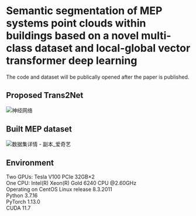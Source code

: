 # Semantic segmentation of MEP systems point clouds within buildings based on a novel multi-class dataset and local-global vector transformer deep learning


The code and dataset will be publically opened after the paper is published.

Proposed Trans2Net
-
![神经网络](https://github.com/JingShuju/Trans2Net/assets/103243497/08a675da-8331-4fca-bf96-2805b60bd3a7)

Built MEP dataset
-
![数据集详情 - 副本_爱奇艺](https://github.com/JingShuju/Trans2Net/assets/103243497/aa43541c-5130-4b6e-af29-0046387d8bbf)

Environment
-
Two GPUs: Tesla V100 PCIe 32GB×2  
One CPU: Intel(R) Xeon(R) Gold 6240 CPU @2.60GHz  
Operating on CentOS Linux release 8.3.2011  
Python 3.7.16  
PyTorch 1.13.0  
CUDA 11.7  
